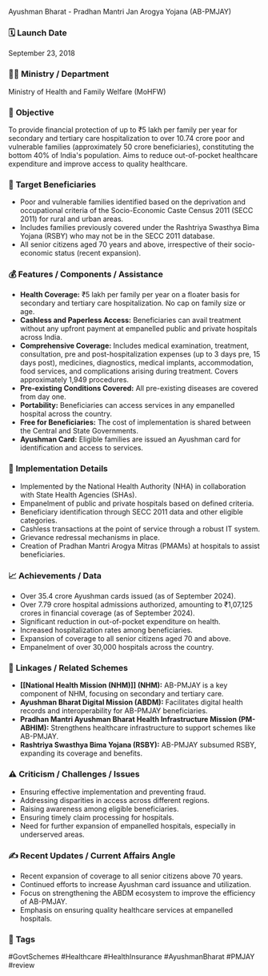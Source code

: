  Ayushman Bharat - Pradhan Mantri Jan Arogya Yojana (AB-PMJAY)

### 🗓️ **Launch Date**
September 23, 2018

### 🧑‍🏫 **Ministry / Department**
Ministry of Health and Family Welfare (MoHFW)

### 🎯 **Objective**
To provide financial protection of up to ₹5 lakh per family per year for secondary and tertiary care hospitalization to over 10.74 crore poor and vulnerable families (approximately 50 crore beneficiaries), constituting the bottom 40% of India's population. Aims to reduce out-of-pocket healthcare expenditure and improve access to quality healthcare.

### 👥 **Target Beneficiaries**
- Poor and vulnerable families identified based on the deprivation and occupational criteria of the Socio-Economic Caste Census 2011 (SECC 2011) for rural and urban areas.
- Includes families previously covered under the Rashtriya Swasthya Bima Yojana (RSBY) who may not be in the SECC 2011 database.
- All senior citizens aged 70 years and above, irrespective of their socio-economic status (recent expansion).

### 💰 **Features / Components / Assistance**
- **Health Coverage:** ₹5 lakh per family per year on a floater basis for secondary and tertiary care hospitalization. No cap on family size or age.
- **Cashless and Paperless Access:** Beneficiaries can avail treatment without any upfront payment at empanelled public and private hospitals across India.
- **Comprehensive Coverage:** Includes medical examination, treatment, consultation, pre and post-hospitalization expenses (up to 3 days pre, 15 days post), medicines, diagnostics, medical implants, accommodation, food services, and complications arising during treatment. Covers approximately 1,949 procedures.
- **Pre-existing Conditions Covered:** All pre-existing diseases are covered from day one.
- **Portability:** Beneficiaries can access services in any empanelled hospital across the country.
- **Free for Beneficiaries:** The cost of implementation is shared between the Central and State Governments.
- **Ayushman Card:** Eligible families are issued an Ayushman card for identification and access to services.

### 📍 **Implementation Details**
- Implemented by the National Health Authority (NHA) in collaboration with State Health Agencies (SHAs).
- Empanelment of public and private hospitals based on defined criteria.
- Beneficiary identification through SECC 2011 data and other eligible categories.
- Cashless transactions at the point of service through a robust IT system.
- Grievance redressal mechanisms in place.
- Creation of Pradhan Mantri Arogya Mitras (PMAMs) at hospitals to assist beneficiaries.

### 📈 **Achievements / Data**
- Over 35.4 crore Ayushman cards issued (as of September 2024).
- Over 7.79 crore hospital admissions authorized, amounting to ₹1,07,125 crores in financial coverage (as of September 2024).
- Significant reduction in out-of-pocket expenditure on health.
- Increased hospitalization rates among beneficiaries.
- Expansion of coverage to all senior citizens aged 70 and above.
- Empanelment of over 30,000 hospitals across the country.

### 🧩 **Linkages / Related Schemes**
- **[[National Health Mission (NHM)]] (NHM):** AB-PMJAY is a key component of NHM, focusing on secondary and tertiary care.
- **Ayushman Bharat Digital Mission (ABDM):** Facilitates digital health records and interoperability for AB-PMJAY beneficiaries.
- **Pradhan Mantri Ayushman Bharat Health Infrastructure Mission (PM-ABHIM):** Strengthens healthcare infrastructure to support schemes like AB-PMJAY.
- **Rashtriya Swasthya Bima Yojana (RSBY):** AB-PMJAY subsumed RSBY, expanding its coverage and benefits.

### ⚠️ **Criticism / Challenges / Issues**
- Ensuring effective implementation and preventing fraud.
- Addressing disparities in access across different regions.
- Raising awareness among eligible beneficiaries.
- Ensuring timely claim processing for hospitals.
- Need for further expansion of empanelled hospitals, especially in underserved areas.

### ✍️ **Recent Updates / Current Affairs Angle**
- Recent expansion of coverage to all senior citizens above 70 years.
- Continued efforts to increase Ayushman card issuance and utilization.
- Focus on strengthening the ABDM ecosystem to improve the efficiency of AB-PMJAY.
- Emphasis on ensuring quality healthcare services at empanelled hospitals.

### 🔗 **Tags**
#GovtSchemes #Healthcare #HealthInsurance #AyushmanBharat #PMJAY
#review